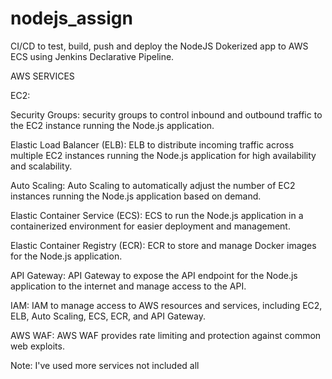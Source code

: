 # nodejs_assign

CI/CD to test, build, push and deploy the NodeJS Dokerized app to AWS ECS using Jenkins Declarative Pipeline.

AWS SERVICES

EC2:

Security Groups: security groups to control inbound and outbound traffic to the EC2 instance running the Node.js application.

Elastic Load Balancer (ELB): ELB to distribute incoming traffic across multiple EC2 instances running the Node.js application for high availability and scalability.

Auto Scaling: Auto Scaling to automatically adjust the number of EC2 instances running the Node.js application based on demand.

Elastic Container Service (ECS): ECS to run the Node.js application in a containerized environment for easier deployment and management.

Elastic Container Registry (ECR): ECR to store and manage Docker images for the Node.js application.

API Gateway: API Gateway to expose the API endpoint for the Node.js application to the internet and manage access to the API.

IAM: IAM to manage access to AWS resources and services, including EC2, ELB, Auto Scaling, ECS, ECR, and API Gateway.

AWS WAF: AWS WAF provides rate limiting and protection against common web exploits.

Note: I've used more services not included all

